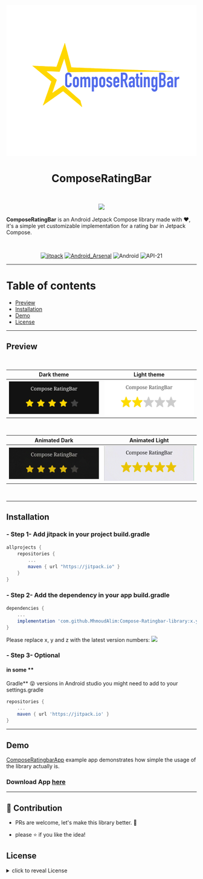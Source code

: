 <p align="center">
<img src="https://github.com/MhmoudAlim/Compose-Ratingbar-library/blob/master/blob/logo/compoesRatingBarLogo.png?https://github.com/MhmoudAlim/Compose-Ratingbar-library/blob/master/blob/logo/compoesRatingBarLogo.png?raw=true" alt="ComposeRatingBar" height="400"/>
</p>
<h1 align="center">ComposeRatingBar</h1>


<br/>
<p align="center">
<a href="https://twitter.com/intent/tweet?text=ComposeRatingBar%20is%20a%20simple%20implementation%20for%20rating%20bar%20in%20Jetpack%20Compose%20https://github.com/MhmoudAlim/Compose-Ratingbar-library%20#android%20#kotlin%20#java%20#library%20#developers"><img src="https://img.shields.io/twitter/url/http/shields.io.svg?style=social" height="25"/></a>



**ComposeRatingBar**  is an Android Jetpack Compose library made with :heart:, it's a simple yet customizable
implementation for a rating bar in Jetpack Compose.

<br/>
<p align="center">
	<a href="https://jitpack.io/#MhmoudAlim/Compose-Ratingbar-library)"> <img src="https://jitpack.io/v/MhmoudAlim/Compose-Ratingbar-library.svg" height="20" alt="jitpack"/></a>
	<a href="https://android-arsenal.com/details/1/8384"> <img src="https://img.shields.io/badge/Android%20Arsenal-ComposeRatingBar-orange.svg?style=flat" alt="Android_Arsenal"/></a>
   <img src="https://img.shields.io/badge/platform-Android-blue.svg" alt="Android"/>
   <img src="https://img.shields.io/badge/API-+21-blueviolet" alt="API-21"/>

---

# Table of contents

- [Preview](#preview)
- [Installation](#installation)
- [Demo](#demo)
- [License](#license)

---

## Preview

<br/>

Dark theme            |  Light theme
:-------------------------:|:-------------------------:
![](https://github.com/MhmoudAlim/Compose-Ratingbar-library/blob/master/blob/screenshots/composeratingbar_sample3.png?raw=true)  |   ![](https://github.com/MhmoudAlim/Compose-Ratingbar-library/blob/master/blob/screenshots/composeratingbar_sample4.png?raw=true)

<br/>

Animated Dark            |  Animated Light
:-------------------------:|:-------------------------:
![](https://github.com/MhmoudAlim/Compose-Ratingbar-library/blob/master/blob/screenshots/Compose-Ratingbar-library_sample1.gif?raw=true)  |  ![](https://github.com/MhmoudAlim/Compose-Ratingbar-library/blob/master/blob/screenshots/Compose-Ratingbar-library_sample2.gif?raw=true)

<br/>

---

## Installation

### - Step 1- Add jitpack in your project build.gradle

```groovy
allprojects {
    repositories {
        ...
        maven { url "https://jitpack.io" }
    }
}
```

### - Step 2- Add the dependency in your app build.gradle

```groovy
dependencies {
    ...
    implementation 'com.github.MhmoudAlim:Compose-Ratingbar-library:x.y.z'
}
```

Please replace x, y and z with the latest version
numbers: ![](https://jitpack.io/v/MhmoudAlim/Compose-Ratingbar-library.svg)

### - Step 3- Optional

#### in some **

Gradle** :stuck_out_tongue_closed_eyes: versions in Android studio you might need to add to your settings.gradle

```groovy
repositories {
    ...
    maven { url 'https://jitpack.io' }
}
```

---

## Demo

[ComposeRatingbarApp](https://github.com/MhmoudAlim/Compose-Ratingbar-library/tree/master/demo)
example app demonstrates how simple the usage of the library actually is.
</br>

### Download App [here](https://github.com/MhmoudAlim/Compose-Ratingbar-library/raw/master/blob/apk/demo-release.apk)

---

## :clap: Contribution

- PRs are welcome, let's make this library better. :raised_hands:

- please :star: if you like the idea!

## License

<details>
    <summary>
        click to reveal License
    </summary>

```
Licensed under the Apache License, Version 2.0 (the "License");
you may not use this file except in compliance with the License.
You may obtain a copy of the License at

   https://www.apache.org/licenses/LICENSE-2.0

Unless required by applicable law or agreed to in writing, software
distributed under the License is distributed on an "AS IS" BASIS,
WITHOUT WARRANTIES OR CONDITIONS OF ANY KIND, either express or implied.
See the License for the specific language governing permissions and
limitations under the License.
```

</details>
